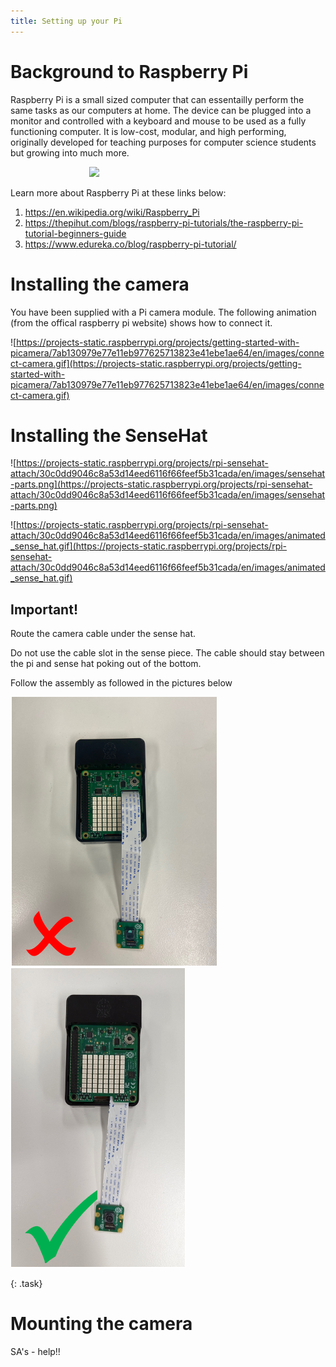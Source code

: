 ```yaml
---
title: Setting up your Pi
---
```

# Background to Raspberry Pi

Raspberry Pi is a small sized computer that can essentailly perform the same tasks as our computers at home. The device can be plugged into a monitor and controlled with a keyboard and mouse to be used as a fully functioning computer. It is low-cost, modular, and high performing, originally developed for teaching purposes for computer science students but growing into much more.

<div style="width:50%; margin:auto">
	<img src="https://upload.wikimedia.org/wikipedia/commons/f/f1/Raspberry_Pi_4_Model_B_-_Side.jpg "/>
</div>

Learn more about Raspberry Pi at these links below:

<ol>
	<li><a href="https://en.wikipedia.org/wiki/Raspberry_Pi">https://en.wikipedia.org/wiki/Raspberry_Pi</a></li>
    <li><a href="https://thepihut.com/blogs/raspberry-pi-tutorials/the-raspberry-pi-tutorial-beginners-guide">https://thepihut.com/blogs/raspberry-pi-tutorials/the-raspberry-pi-tutorial-beginners-guide</a></li>
    <li><a href="https://www.edureka.co/blog/raspberry-pi-tutorial/">https://www.edureka.co/blog/raspberry-pi-tutorial/</a></li>
</ol>

# Installing the camera

You have been supplied with a Pi camera module. The following animation (from the offical raspberry pi website) shows how to connect it.

![https://projects-static.raspberrypi.org/projects/getting-started-with-picamera/7ab130979e77e11eb977625713823e41ebe1ae64/en/images/connect-camera.gif](https://projects-static.raspberrypi.org/projects/getting-started-with-picamera/7ab130979e77e11eb977625713823e41ebe1ae64/en/images/connect-camera.gif)

# Installing the SenseHat

![https://projects-static.raspberrypi.org/projects/rpi-sensehat-attach/30c0dd9046c8a53d14eed6116f66feef5b31cada/en/images/sensehat-parts.png](https://projects-static.raspberrypi.org/projects/rpi-sensehat-attach/30c0dd9046c8a53d14eed6116f66feef5b31cada/en/images/sensehat-parts.png)

![https://projects-static.raspberrypi.org/projects/rpi-sensehat-attach/30c0dd9046c8a53d14eed6116f66feef5b31cada/en/images/animated_sense_hat.gif](https://projects-static.raspberrypi.org/projects/rpi-sensehat-attach/30c0dd9046c8a53d14eed6116f66feef5b31cada/en/images/animated_sense_hat.gif)

## Important!

Route the camera cable under the sense hat.

Do not use the cable slot in the sense piece. The cable should stay between the pi and sense hat poking out of the bottom.

Follow the assembly as followed in the pictures below

![The wrong way to install the camera](/stem_club/imgs/CameraWrong.png)
![The right way to install the camera](/stem_club/imgs/CameraCorrect.png)


{: .task}
# Mounting the camera
SA's - help!!
